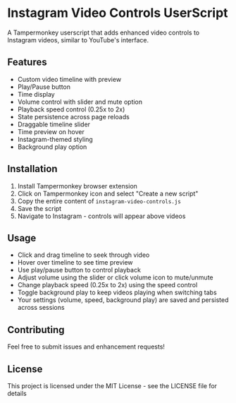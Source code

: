 # Instagram Video Controls UserScript
A Tampermonkey userscript that adds enhanced video controls to Instagram videos, similar to YouTube's interface.

## Features
- Custom video timeline with preview
- Play/Pause button
- Time display
- Volume control with slider and mute option
- Playback speed control (0.25x to 2x)
- State persistence across page reloads
- Draggable timeline slider
- Time preview on hover
- Instagram-themed styling
- Background play option

## Installation
1. Install Tampermonkey browser extension
2. Click on Tampermonkey icon and select "Create a new script"
3. Copy the entire content of `instagram-video-controls.js`
4. Save the script
5. Navigate to Instagram - controls will appear above videos

## Usage
- Click and drag timeline to seek through video
- Hover over timeline to see time preview
- Use play/pause button to control playback
- Adjust volume using the slider or click volume icon to mute/unmute
- Change playback speed (0.25x to 2x) using the speed control
- Toggle background play to keep videos playing when switching tabs
- Your settings (volume, speed, background play) are saved and persisted across sessions

## Contributing
Feel free to submit issues and enhancement requests!

## License
This project is licensed under the MIT License - see the LICENSE file for details
